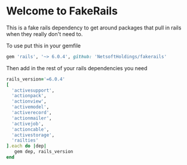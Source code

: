# Welcome to FakeRails

This is a fake rails dependency to get around packages that pull in rails when they really don't need to.

To use put this in your gemfile

```ruby
gem 'rails', '~> 6.0.4', github: 'NetsoftHoldings/fakerails'
```

Then add in the rest of your rails dependencies you need

```ruby
rails_version='=6.0.4'
[
  'activesupport',
  'actionpack',
  'actionview',
  'activemodel',
  'activerecord',
  'actionmailer',
  'activejob',
  'actioncable',
  'activestorage',
  'railties'
].each do |dep|
   gem dep, rails_version
end
```
